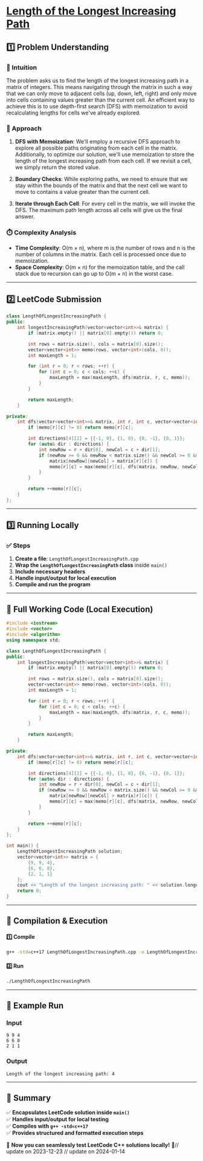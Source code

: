# **[Length of the Longest Increasing Path](https://leetcode.com/problems/length-of-the-longest-increasing-path/description/)**  

## **1️⃣ Problem Understanding**  
### **📌 Intuition**  
The problem asks us to find the length of the longest increasing path in a matrix of integers. This means navigating through the matrix in such a way that we can only move to adjacent cells (up, down, left, right) and only move into cells containing values greater than the current cell. An efficient way to achieve this is to use depth-first search (DFS) with memoization to avoid recalculating lengths for cells we've already explored.

### **🚀 Approach**  
1. **DFS with Memoization**: We'll employ a recursive DFS approach to explore all possible paths originating from each cell in the matrix. Additionally, to optimize our solution, we'll use memoization to store the length of the longest increasing path from each cell. If we revisit a cell, we simply return the stored value.
  
2. **Boundary Checks**: While exploring paths, we need to ensure that we stay within the bounds of the matrix and that the next cell we want to move to contains a value greater than the current cell.

3. **Iterate through Each Cell**: For every cell in the matrix, we will invoke the DFS. The maximum path length across all cells will give us the final answer.

### **⏱️ Complexity Analysis**  
- **Time Complexity**: O(m × n), where m is the number of rows and n is the number of columns in the matrix. Each cell is processed once due to memoization.
- **Space Complexity**: O(m × n) for the memoization table, and the call stack due to recursion can go up to O(m + n) in the worst case.

---  

## **2️⃣ LeetCode Submission**  
```cpp
class LengthOfLongestIncreasingPath {
public:
    int longestIncreasingPath(vector<vector<int>>& matrix) {
        if (matrix.empty() || matrix[0].empty()) return 0;

        int rows = matrix.size(), cols = matrix[0].size();
        vector<vector<int>> memo(rows, vector<int>(cols, 0));
        int maxLength = 1;

        for (int r = 0; r < rows; ++r) {
            for (int c = 0; c < cols; ++c) {
                maxLength = max(maxLength, dfs(matrix, r, c, memo));
            }
        }

        return maxLength;
    }

private:
    int dfs(vector<vector<int>>& matrix, int r, int c, vector<vector<int>>& memo) {
        if (memo[r][c] != 0) return memo[r][c];

        int directions[4][2] = {{-1, 0}, {1, 0}, {0, -1}, {0, 1}};
        for (auto& dir : directions) {
            int newRow = r + dir[0], newCol = c + dir[1];
            if (newRow >= 0 && newRow < matrix.size() && newCol >= 0 && newCol < matrix[0].size() && 
                matrix[newRow][newCol] > matrix[r][c]) {
                memo[r][c] = max(memo[r][c], dfs(matrix, newRow, newCol, memo));
            }
        }

        return ++memo[r][c];
    }
};  
```  

---  

## **3️⃣ Running Locally**  
### **✅ Steps**  
1. **Create a file**: `LengthOfLongestIncreasingPath.cpp`  
2. **Wrap the `LengthOfLongestIncreasingPath` class** inside `main()`  
3. **Include necessary headers**  
4. **Handle input/output for local execution**  
5. **Compile and run the program**  

---  

## **📝 Full Working Code (Local Execution)**  
```cpp
#include <iostream>
#include <vector>
#include <algorithm>
using namespace std;

class LengthOfLongestIncreasingPath {
public:
    int longestIncreasingPath(vector<vector<int>>& matrix) {
        if (matrix.empty() || matrix[0].empty()) return 0;

        int rows = matrix.size(), cols = matrix[0].size();
        vector<vector<int>> memo(rows, vector<int>(cols, 0));
        int maxLength = 1;

        for (int r = 0; r < rows; ++r) {
            for (int c = 0; c < cols; ++c) {
                maxLength = max(maxLength, dfs(matrix, r, c, memo));
            }
        }

        return maxLength;
    }

private:
    int dfs(vector<vector<int>>& matrix, int r, int c, vector<vector<int>>& memo) {
        if (memo[r][c] != 0) return memo[r][c];

        int directions[4][2] = {{-1, 0}, {1, 0}, {0, -1}, {0, 1}};
        for (auto& dir : directions) {
            int newRow = r + dir[0], newCol = c + dir[1];
            if (newRow >= 0 && newRow < matrix.size() && newCol >= 0 && newCol < matrix[0].size() && 
                matrix[newRow][newCol] > matrix[r][c]) {
                memo[r][c] = max(memo[r][c], dfs(matrix, newRow, newCol, memo));
            }
        }

        return ++memo[r][c];
    }
};

int main() {
    LengthOfLongestIncreasingPath solution;
    vector<vector<int>> matrix = {
        {9, 9, 4},
        {6, 6, 8},
        {2, 1, 1}
    };
    cout << "Length of the longest increasing path: " << solution.longestIncreasingPath(matrix) << endl;
    return 0;
}
```  

---  

## **🔧 Compilation & Execution**  
#### **1️⃣ Compile**  
```bash
g++ -std=c++17 LengthOfLongestIncreasingPath.cpp -o LengthOfLongestIncreasingPath
```  

#### **2️⃣ Run**  
```bash
./LengthOfLongestIncreasingPath
```  

---  

## **🎯 Example Run**  
### **Input**  
```
9 9 4
6 6 8
2 1 1
```  
### **Output**  
```
Length of the longest increasing path: 4
```  

---  

## **📌 Summary**  
✅ **Encapsulates LeetCode solution inside `main()`**  
✅ **Handles input/output for local testing**  
✅ **Compiles with `g++ -std=c++17`**  
✅ **Provides structured and formatted execution steps**  

🚀 **Now you can seamlessly test LeetCode C++ solutions locally!** 🚀// update on 2023-12-23
// update on 2024-01-14
